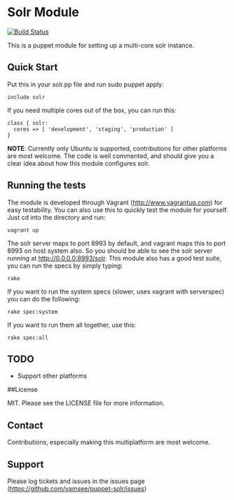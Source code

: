 # Solr Module  

[![Build Status](https://travis-ci.org/vamsee/puppet-solr.png)](https://travis-ci.org/vamsee/puppet-solr)

This is a puppet module for setting up a multi-core solr instance.

## Quick Start

Put this in your solr.pp file and run sudo puppet apply:

    include solr

If you need multiple cores out of the box, you can run this:

    class { solr:
      cores => [ 'development', 'staging', 'production' ]
    }

**NOTE**: Currently only Ubuntu is supported, contributions for other platforms are most welcome.
The code is well commented, and should give you a clear idea about how this module configures solr.

## Running the tests

The module is developed through Vagrant (http://www.vagrantup.com) for easy testability. You can also
use this to quickly test the module for yourself. Just cd into the directory and run:

    vagrant up

The solr server maps to port 8993 by default, and vagrant maps this to port 8993 on host system also.
So you should be able to see the solr server running at http://0.0.0.0:8993/solr. This module also has
a good test suite, you can run the specs by simply typing:

    rake

If you want to run the system specs (slower, uses vagrant with serverspec) you can do the following:

    rake spec:system

If you want to run them all together, use this:

    rake spec:all

## TODO

 * Support other platforms

##License

MIT. Please see the LICENSE file for more information.

## Contact

Contributions, especially making this multiplatform are most welcome.

## Support

Please log tickets and issues in the issues page (https://github.com/vamsee/puppet-solr/issues)
